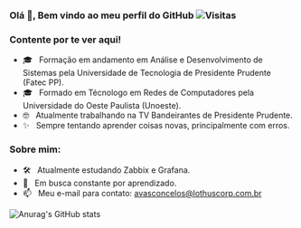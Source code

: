 ### Olá 👋, Bem vindo ao meu perfil do GitHub ![Visitas](https://visitor-badge.laobi.icu/badge?page_id=GustoVasconcelos.GustoVasconcelos&style=flat-square&color=0088cc)


### Contente por te ver aqui!
- 🎓 &nbsp; Formação em andamento em Análise e Desenvolvimento de Sistemas pela Universidade de Tecnologia de Presidente Prudente (Fatec PP).
- 🎓 &nbsp; Formado em Técnologo em Redes de Computadores pela Universidade do Oeste Paulista (Unoeste).
- 🤓 &nbsp; Atualmente trabalhando na TV Bandeirantes de Presidente Prudente.
- ✨ &nbsp; Sempre tentando aprender coisas novas, principalmente com erros.

### Sobre mim:
- 🛠 &nbsp; Atualmente estudando Zabbix e Grafana.
- 🚀 &nbsp; Em busca constante por aprendizado.
- 📫 &nbsp; Meu e-mail para contato: avasconcelos@lothuscorp.com.br

![Anurag's GitHub stats](https://github-readme-stats.vercel.app/api?username=GustoVasconcelos&show_icons=true&theme=dark)
<!--![Top Langs](https://github-readme-stats.vercel.app/api/top-langs/?username=GustoVasconcelos&layout=demo&theme=dark)-->

<!--
**GustoVasconcelos/GustoVasconcelos** is a ✨ _special_ ✨ repository because its `README.md` (this file) appears on your GitHub profile.

Here are some ideas to get you started:

- 🔭 I’m currently working on ...
- 🌱 I’m currently learning ...
- 👯 I’m looking to collaborate on ...
- 🤔 I’m looking for help with ...
- 💬 Ask me about ...
- 📫 How to reach me: ...
- 😄 Pronouns: ...
- ⚡ Fun fact: ...
-->
